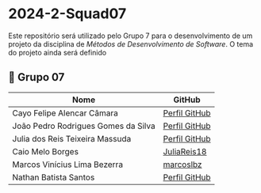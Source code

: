 # 2024-2-Squad07

Este repositório será utilizado pelo Grupo 7 para o desenvolvimento de um projeto da disciplina de *Métodos de Desenvolvimento de Software*. O tema do projeto ainda será definido

## 👥 Grupo 07 

| Nome        | GitHub             |
|---------------------|--------------------|
| Cayo Felipe Alencar Câmara   | [Perfil GitHub](Url) |
| João Pedro Rodrigues Gomes da Silva   | [Perfil GitHub](Url) |
| Julia dos Reis Teixeira Massuda  | [Perfil GitHub](Url) |
| Caio Melo Borges  | [JuliaReis18](https://github.com/JuliaReis18) |
| Marcos Vinícius Lima Bezerra  | [marcoslbz](https://github.com/marcoslbz) |
| Nathan Batista Santos  | [Perfil GitHub](Url) |

